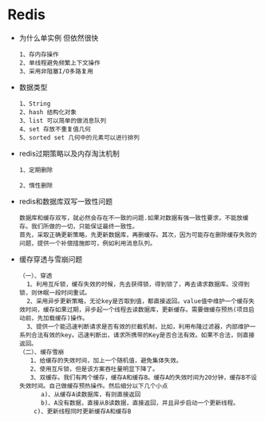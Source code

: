 # Redis

- 为什么单实例 但依然很快

  ```
  1、存内存操作
  2、单线程避免频繁上下文操作
  3、采用非阻塞I/O多路复用
  ```

- 数据类型

  ```
  1、String
  2、hash 结构化对象
  3、list 可以简单的做消息队列
  4、set 存放不重复值几何
  5、sorted set 几何中的元素可以进行排列
  ```

- redis过期策略以及内存淘汰机制

  ```
  1、定期删除
  
  2、惰性删除
  ```

- redis和数据库双写一致性问题

  ```
  数据库和缓存双写，就必然会存在不一致的问题.如果对数据有强一致性要求，不能放缓存。我们所做的一切，只能保证最终一致性。
  首先，采取正确更新策略，先更新数据库，再删缓存。其次，因为可能存在删除缓存失败的问题，提供一个补偿措施即可，例如利用消息队列。	
  ```

- 缓存穿透与雪崩问题

  ```
  （一）、穿透
    1、利用互斥锁，缓存失效的时候，先去获得锁，得到锁了，再去请求数据库。没得到锁，则休眠一段时间重试。
    2、采用异步更新策略，无论key是否取到值，都直接返回。value值中维护一个缓存失效时间，缓存如果过期，异步起一个线程去读数据库，更新缓存。需要做缓存预热(项目启动前，先加载缓存)操作。
    3、提供一个能迅速判断请求是否有效的拦截机制，比如，利用布隆过滤器，内部维护一系列合法有效的key。迅速判断出，请求所携带的Key是否合法有效。如果不合法，则直接返回。
  （二）、缓存雪崩
  	 1、给缓存的失效时间，加上一个随机值，避免集体失效。
  	 2、使用互斥锁，但是该方案吞吐量明显下降了。
  	 3、双缓存。我们有两个缓存，缓存A和缓存B。缓存A的失效时间为20分钟，缓存B不设失效时间。自己做缓存预热操作。然后细分以下几个小点
  		a)、从缓存A读数据库，有则直接返回
  		b)、A没有数据，直接从B读数据，直接返回，并且异步启动一个更新线程。
      c)、更新线程同时更新缓存A和缓存B
   
  ```

  